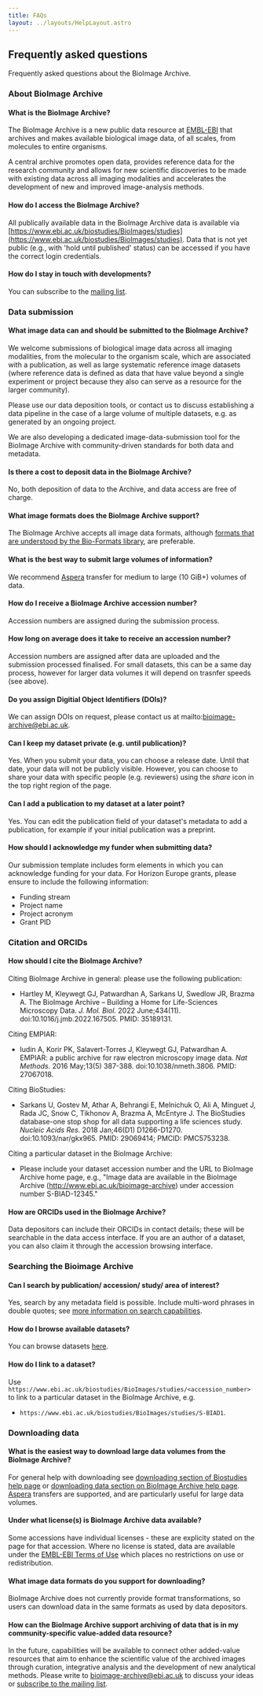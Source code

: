 ```yaml
---
title: FAQs
layout: ../layouts/HelpLayout.astro
---
```


## Frequently asked questions

Frequently asked questions about the BioImage Archive.

### About BioImage Archive

#### What is the BioImage Archive?

The BioImage Archive is a new public data resource at [EMBL-EBI](http://www.ebi.ac.uk/) that archives and makes available biological image data, of all scales, from molecules to entire organisms. 

A central archive promotes open data, provides reference data for the research community and allows for new scientific discoveries to be made with existing data across all imaging modalities and accelerates the development of new and improved image-analysis methods.

#### How do I access the BioImage Archive?

All publically available data in the BioImage Archive data is available via [https://www.ebi.ac.uk/biostudies/BioImages/studies](https://www.ebi.ac.uk/biostudies/BioImages/studies). Data that is not yet public (e.g., with 'hold until published' status) can be accessed if you have the correct login credentials.

#### How do I stay in touch with developments?

You can subscribe to the [mailing list](https://listserver.ebi.ac.uk/mailman/listinfo/bioimage-archive-announce). 

### Data submission

#### What image data can and should be submitted to the BioImage Archive?

We welcome submissions of biological image data across all imaging modalities, from the molecular to the organism scale, which are associated with a publication, as well as large systematic reference image datasets (where reference data is defined as data that have value beyond a single experiment or project because they also can serve as a resource for the larger community). 

Please use our data deposition tools, or contact us to discuss establishing a data pipeline in the case of a large volume of multiple datasets, e.g. as generated by an ongoing project.

We are also developing a dedicated image-data-submission tool for the BioImage Archive with community-driven standards for both data and metadata.

#### Is there a cost to deposit data in the BioImage Archive?

No, both deposition of data to the Archive, and data access are free of charge.

#### What image formats does the BioImage Archive support? 

The BioImage Archive accepts all image data formats, although [formats that are understood by the Bio-Formats library](https://docs.openmicroscopy.org/bio-formats/latest/supported-formats.html), are preferable.

#### What is the best way to submit large volumes of information?

We recommend [Aspera](https://asperasoft.com/) transfer for medium to large (10 GiB+) volumes of data.

#### How do I receive a BioImage Archive accession number?

Accession numbers are assigned during the submission process.

#### How long on average does it take to receive an accession number? 

Accession numbers are assigned after data are uploaded and the submission processed finalised. For small datasets, this can be a same day process, however for larger data volumes it will depend on trasnfer speeds (see above).

#### Do you assign Digitial Object Identifiers (DOIs)? ####

We can assign DOIs on request, please contact us at mailto:bioimage-archive@ebi.ac.uk.

#### Can I keep my dataset private (e.g. until publication)?

Yes. When you submit your data, you can choose a release date. Until that date, your data will not be publicly visible. However, you can choose to share your data with specific people (e.g. reviewers) using the <em>share</em> icon in the top right region of the page.

#### Can I add a publication to my dataset at a later point?

Yes. You can edit the publication field of your dataset's metadata to add a publication, for example if your initial publication was a preprint.

#### How should I acknowledge my funder when submitting data?

Our submission template includes form elements in which you can acknowledge funding for your data. For Horizon Europe grants, please ensure to include the following information:

* Funding stream
* Project name
* Project acronym
* Grant PID

### Citation and ORCIDs

#### How should I cite the BioImage Archive?

Citing BioImage Archive in general: please use the following publication: 

 - Hartley M, Kleywegt GJ, Patwardhan A, Sarkans U, Swedlow JR, Brazma A. The BioImage Archive – Building a Home for Life-Sciences Microscopy Data. *J. Mol. Biol.* 2022 June;434(11). doi:10.1016/j.jmb.2022.167505. PMID: 35189131.

Citing EMPIAR: 

 - Iudin A, Korir PK, Salavert-Torres J, Kleywegt GJ, Patwardhan A. EMPIAR: a public archive for raw electron microscopy image data. *Nat Methods.* 2016 May;13(5) 387-388. doi:10.1038/nmeth.3806. PMID: 27067018.

Citing BioStudies: 

 - Sarkans U, Gostev M, Athar A, Behrangi E, Melnichuk O, Ali A, Minguet J, Rada JC, Snow C, Tikhonov A, Brazma A, McEntyre J. The BioStudies database-one stop shop for all data supporting a life sciences study. *Nucleic Acids Res.* 2018 Jan;46(D1) D1266-D1270. doi:10.1093/nar/gkx965. PMID: 29069414; PMCID: PMC5753238.

Citing a particular dataset in the BioImage Archive: 

- Please include your dataset accession number and the URL to BioImage Archive home page, e.g., "Image data are available in the BioImage Archive (http://www.ebi.ac.uk/bioimage-archive) under accession number S-BIAD-12345."

#### How are ORCIDs used in the BioImage Archive?

Data depositors can include their ORCIDs in contact details; these will be searchable in the data access interface. If you are an author of a dataset, you can also claim it through the accession browsing interface.

### Searching the Bioimage Archive

#### Can I search by publication/ accession/ study/ area of interest? 

Yes, search by any metadata field is possible. Include multi-word phrases in double quotes; see [more information on search capabilities](https://www.ebi.ac.uk/biostudies/BioImages/help).

#### How do I browse available datasets? 

You can browse datasets [here](https://www.ebi.ac.uk/biostudies/BioImages/studies).

#### How do I link to a dataset? 

Use `https://www.ebi.ac.uk/biostudies/BioImages/studies/<accession_number>` to link to a particular dataset in the BioImage Archive, e.g.

 - `https://www.ebi.ac.uk/biostudies/BioImages/studies/S-BIAD1`. 

### Downloading data

#### What is the easiest way to download large data volumes from the BioImage Archive?

For general help with downloading see [downloading section of Biostudies help page](https://www.ebi.ac.uk/biostudies/help#download) or [downloading data section on BioImage Archive help page](/help-download). [Aspera](https://asperasoft.com/) transfers are supported, and are particularly useful for large data volumes.

#### Under what license(s) is BioImage Archive data available?

Some accessions have individual licenses - these are explicity stated on the page for that accession. Where no license is stated, data are available under the [EMBL-EBI Terms of Use](https://www.ebi.ac.uk/about/terms-of-use/) which places no restrictions on use or redistribution.

#### What image data formats do you support for downloading?

BioImage Archive does not currently provide format transformations, so users can download data in the same formats as used by data depositors.

#### How can the BioImage Archive support archiving of data that is in my community-specific value-added data resource? 

In the future, capabilities will be available to connect other added-value resources that aim to enhance the scientific value of the archived images through curation, integrative analysis and the development of new analytical methods.
Please write to [bioimage-archive@ebi.ac.uk](mailto:bioimage-archive@ebi.ac.uk) to discuss your ideas or [subscribe to the mailing list](https://listserver.ebi.ac.uk/mailman/listinfo/bioimage-archive-announce). 
